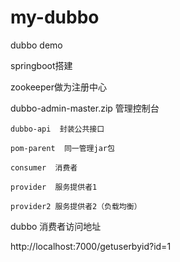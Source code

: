 # my-dubbo
dubbo demo

springboot搭建

zookeeper做为注册中心

dubbo-admin-master.zip  管理控制台


    dubbo-api  封装公共接口

    pom-parent  同一管理jar包

    consumer  消费者

    provider  服务提供者1

    provider2 服务提供者2（负载均衡）


dubbo 消费者访问地址

http://localhost:7000/getuserbyid?id=1

